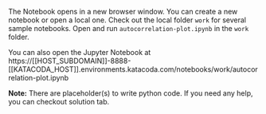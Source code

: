 The Notebook opens in a new browser window. You can create a new notebook or open a local one. Check out the local folder `work` for several sample notebooks. Open and run `autocorrelation-plot.ipynb` in the `work` folder.

You can also open the Jupyter Notebook at https://[[HOST_SUBDOMAIN]]-8888-[[KATACODA_HOST]].environments.katacoda.com/notebooks/work/autocorrelation-plot.ipynb

**Note:**
There are placeholder(s) to write python code. If you need any help, you can checkout solution tab.